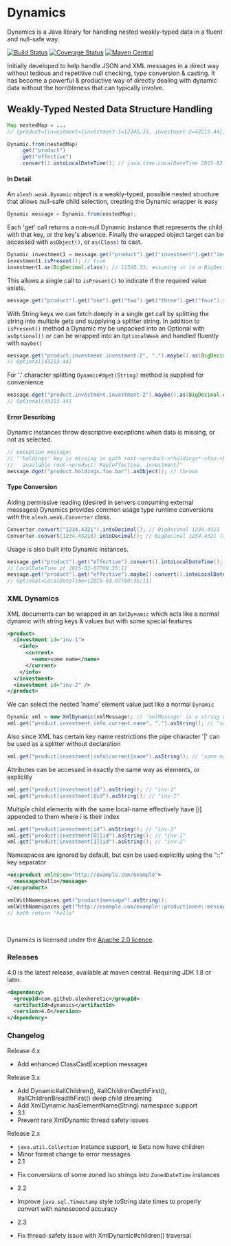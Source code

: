 Dynamics
========
Dynamics is a Java library for handling nested weakly-typed data in a fluent and null-safe way.

[![Build Status](https://travis-ci.org/alexheretic/dynamics.svg?branch=master)](https://travis-ci.org/alexheretic/dynamics)
[![Coverage Status](https://coveralls.io/repos/alexheretic/dynamics/badge.svg?branch=master&service=github)](https://coveralls.io/github/alexheretic/dynamics?branch=master)
[![Maven Central](https://img.shields.io/maven-central/v/com.github.alexheretic/dynamics.svg)](http://mvnrepository.com/artifact/com.github.alexheretic/dynamics)

Initially developed to help handle JSON and XML messages in a direct way without tedious and repetitive null checking, type conversion & casting. It has become a powerful & productive way of directly dealing with dynamic data without the horribleness that can typically involve.

## Weakly-Typed Nested Data Structure Handling
```java
Map nestedMap = ...
// {product={investment={investment-1=12345.33, investment-2=43213.44}, effective=2015-03-07T00:35:11}}

Dynamic.from(nestedMap)
    .get("product")
    .get("effective")
    .convert().intoLocalDateTime(); // java.time.LocalDateTime 2015-03-07T00:35:11
```

#### In Detail

An `alexh.weak.Dynamic` object is a weakly-typed, possible nested structure that allows null-safe child selection, creating the Dynamic wrapper is easy

```java
Dynamic message = Dynamic.from(nestedMap);
```

Each 'get' call returns a non-null Dynamic instance that represents the child with that key, or the key's absence. Finally the wrapped object target can be accessed with `asObject()`, or `as(Class)` to cast.

```java
Dynamic investment1 = message.get("product").get("investment").get("investment-1"); // null & exception safe
investment1.isPresent(); // true
investment1.as(BigDecimal.class); // 12345.33, assuming it is a BigDecimal
```

This allows a single call to `isPresent()` to indicate if the required value exists.

```java
message.get("product").get("one").get("two").get("three").get("four").isPresent(); // false

```

With String keys we can fetch deeply in a single get call by splitting the string into multiple gets and supplying a splitter string. In addition to `isPresent()` method a Dynamic my be unpacked into an Optional with `asOptional()` or can be wrapped into an `OptionalWeak` and handled fluently with `maybe()`

```java
message.get("product.investment.investment-2", ".").maybe().as(BigDecimal.class);
// Optional[43213.44]
```

For '.' character splitting `Dynamic#dget(String)` method is supplied for convenience
```java
message.dget("product.investment.investment-2").maybe().as(BigDecimal.class);
// Optional[43213.44]
```

#### Error Describing

Dynamic instances throw descriptive exceptions when data is missing, or not as selected.
```java
// exception message:
// "'holdings' key is missing in path root->product->*holdings*->foo->bar,
//   available root->product: Map[effective, investment]"
message.dget("product.holdings.foo.bar").asObject(); // throws
```
#### Type Conversion

Aiding permissive reading (desired in servers consuming external messages) Dynamics provides common usage type runtime conversions with the `alexh.weak.Converter` class.
```java
Converter.convert("1234.4321").intoDecimal(); // BigDecimal 1234.4321
Converter.convert(1234.4321d).intoDecimal(); // BigDecimal 1234.4321 (approx)
```
Usage is also built into Dynamic instances.
```java
message.get("product").get("effective").convert().intoLocalDateTime();
// LocalDateTime of 2015-03-07T00:35:11
message.get("product").get("effective").maybe().convert().intoLocalDateTime();
// Optional<LocalDateTime>[2015-03-07T00:35:11]
```

### XML Dynamics

XML documents can be wrapped in an `XmlDynamic` which acts like a normal dynamic with string keys & values but with some special features
```xml
<product>
  <investment id="inv-1">
    <info>
      <current>
        <name>some name</name>
      </current>
    </info>
  </investment>
  <investment id="inv-2" />
</product>
```
We can select the nested 'name' element value just like a normal `Dynamic`
```java
Dynamic xml = new XmlDynamic(xmlMessage); // 'xmlMessage' is a string of the above xml
xml.get("product.investment.info.current.name", ".").asString(); // "some name"
```
Also since XML has certain key name restrictions the pipe character '|' can be used as a splitter without declaration
```java
xml.get("product|investment|info|current|name").asString(); // "some name"
```
Attributes can be accessed in exactly the same way as elements, or explicitly
```java
xml.get("product|investment|id").asString(); // "inv-1"
xml.get("product|investment|@id").asString(); // "inv-1"
```
Multiple child elements with the same local-name effectively have [i] appended to them where i is their index
```java
xml.get("product|investment|id").asString(); // "inv-1"
xml.get("product|investment[0]|id").asString(); // "inv-1"
xml.get("product|investment[1]|id").asString(); // "inv-2"
```
Namespaces are ignored by default, but can be used explicitly using the "::" key separator
```xml
<ex:product xmlns:ex="http://example.com/example">
  <message>hello</message>
</ex:product>
```
```java
xmlWithNamespaces.get("product|message").asString();
xmlWithNamespaces.get("http://example.com/example::product|none::message").asString();
// both return "hello"
```
<br/>

Dynamics is licensed under the [Apache 2.0 licence](http://www.apache.org/licenses/LICENSE-2.0.html).

### Releases

4.0 is the latest release, available at maven central. Requiring JDK 1.8 or later.

```xml
<dependency>
  <groupId>com.github.alexheretic</groupId>
  <artifactId>dynamics</artifactId>
  <version>4.0</version>
</dependency>
```

### Changelog
Release 4.x
* Add enhanced ClassCastException messages

Release 3.x
* Add Dynamic#allChildren(), #allChildrenDepthFirst(), #allChildrenBreadthFirst() deep child streaming
* Add XmlDynamic.hasElementName(String) namespace support
* 3.1
 *  Prevent rare XmlDynamic thread safety issues

Release 2.x
* `java.util.Collection` instance support, ie Sets now have children
* Minor format change to error messages
* 2.1
 - Fix conversions of some zoned iso strings into `ZonedDateTime` instances
* 2.2
 - Improve `java.sql.Timestamp` style toString date times to properly convert with nanosecond accuracy
* 2.3
 - Fix thread-safety issue with XmlDynamic#children() traversal
